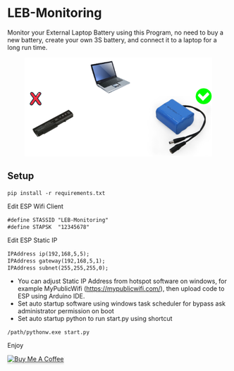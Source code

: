 # LEB-Monitoring
 Monitor your External Laptop Battery using this Program, no need to buy a new battery, create your own 3S battery, and connect it to a laptop for a long run time.


<p align="center">
  <img src="Image-Ilustration.png" />
</p>

## Setup
```
pip install -r requirements.txt
```
Edit ESP Wifi Client
```
#define STASSID "LEB-Monitoring"
#define STAPSK  "12345678"
```
Edit ESP Static IP
```
IPAddress ip(192,168,5,5);   
IPAddress gateway(192,168,5,1);   
IPAddress subnet(255,255,255,0);  
```
- You can adjust Static IP Address from hotspot software on windows, for example MyPublicWifi (https://mypublicwifi.com/), then upload code to ESP using Arduino IDE.
- Set auto startup software using windows task scheduler for bypass ask administrator permission on boot
- Set auto startup python to run start.py using shortcut
```
/path/pythonw.exe start.py
```
Enjoy

<a href="https://www.buymeacoffee.com/habibulilalbaab" target="_blank"><img src="https://www.buymeacoffee.com/assets/img/custom_images/orange_img.png" alt="Buy Me A Coffee" style="height: 41px !important;width: 174px !important;box-shadow: 0px 3px 2px 0px rgba(190, 190, 190, 0.5) !important;-webkit-box-shadow: 0px 3px 2px 0px rgba(190, 190, 190, 0.5) !important;" ></a>
